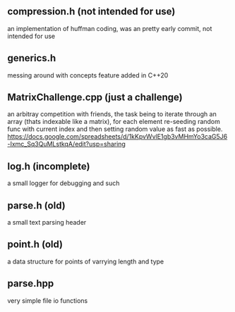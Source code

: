 compression.h (not intended for use)
------------------------------------------
an implementation of huffman coding, was
an pretty early commit, not intended for use

generics.h
------------------------------------------
messing around with concepts feature added in C++20

MatrixChallenge.cpp (just a challenge)
------------------------------------------
an arbitray competition with friends,
the task being to iterate through an array
(thats indexable like a matrix), for each 
element re-seeding random func with current 
index and then setting random value as fast 
as possible.
https://docs.google.com/spreadsheets/d/1kKpvWvlE1gb3vMHmYo3caG5J6-Ixmc_Sq3QuMLstkqA/edit?usp=sharing

log.h (incomplete)
------------------------------------------
a small logger for debugging and such

parse.h (old)
------------------------------------------
a small text parsing header

point.h (old)
------------------------------------------
a data structure for points of varrying length
and type

parse.hpp
------------------------------------------
very simple file io functions
